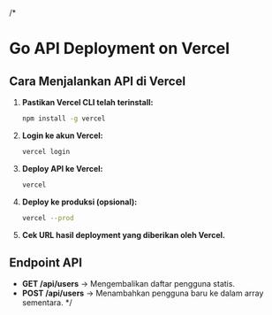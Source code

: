 /*
# Go API Deployment on Vercel

## Cara Menjalankan API di Vercel

1. **Pastikan Vercel CLI telah terinstall:**
   ```sh
   npm install -g vercel
   ```

2. **Login ke akun Vercel:**
   ```sh
   vercel login
   ```

3. **Deploy API ke Vercel:**
   ```sh
   vercel
   ```

4. **Deploy ke produksi (opsional):**
   ```sh
   vercel --prod
   ```

5. **Cek URL hasil deployment yang diberikan oleh Vercel.**

## Endpoint API
- **GET /api/users** → Mengembalikan daftar pengguna statis.
- **POST /api/users** → Menambahkan pengguna baru ke dalam array sementara.
*/
